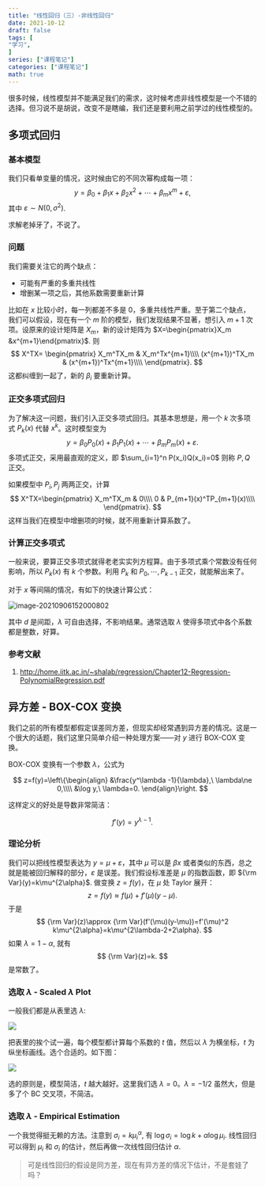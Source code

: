 ```yaml
---
title: "线性回归（三）-非线性回归"
date: 2021-10-12
draft: false
tags: [
"学习",
]
series: ["课程笔记"]
categories: ["课程笔记"]
math: true
---
```


很多时候，线性模型并不能满足我们的需求，这时候考虑非线性模型是一个不错的选择。但习说不是胡说，改变不是瞎编，我们还是要利用之前学过的线性模型的。

<!--more-->

## 多项式回归

### 基本模型

我们只看单变量的情况，这时候由它的不同次幂构成每一项：
$$
y=\beta_0+\beta_1x+\beta_2x^2+\cdots+\beta_mx^m+\varepsilon,
$$
其中 $\varepsilon\sim N(0,\sigma^2)$.

求解老掉牙了，不说了。

### 问题

我们需要关注它的两个缺点：

- 可能有严重的多重共线性
- 增删某一项之后，其他系数需要重新计算

比如在 $x$ 比较小时，每一列都差不多是 $0$，多重共线性严重。至于第二个缺点，我们可以假设，现在有一个 $m$ 阶的模型，我们发现结果不显著，想引入 $m+1$ 次项。设原来的设计矩阵是 $X_m$，新的设计矩阵为 $X=\begin{pmatrix}X_m &x^{m+1}\end{pmatrix}$. 则
$$
X^TX=
\begin{pmatrix}
X_m^TX_m & X_m^Tx^{m+1}\\\\
(x^{m+1})^TX_m & (x^{m+1})^Tx^{m+1}\\\\
\end{pmatrix}.
$$
这都纠缠到一起了，新的 $\beta_i$ 要重新计算。

### 正交多项式回归

为了解决这一问题，我们引入正交多项式回归。其基本思想是，用一个 $k$ 次多项式 $P_k(x)$ 代替 $x^k$。这时模型变为
$$
y=\beta_0P_0(x)+\beta_1P_1(x)+\cdots+\beta_mP_m(x)+\varepsilon.
$$
多项式正交，采用最直观的定义，即 $\sum_{i=1}^n P(x_i)Q(x_i)=0$ 则称 $P,Q$ 正交。

如果模型中 $P_i,P_j$ 两两正交，计算
$$
X^TX=\begin{pmatrix}
X_m^TX_m & 0\\\\
0 & P_{m+1}(x)^TP_{m+1}(x)\\\\
\end{pmatrix}.
$$
这样当我们在模型中增删项的时候，就不用重新计算系数了。

### 计算正交多项式

一般来说，要算正交多项式就得老老实实列方程算。由于多项式乘个常数没有任何影响，所以 $P_k(x)$ 有 $k$ 个参数。利用 $P_k$ 和 $P_0,\cdots,P_{k-1}$ 正交，就能解出来了。

对于 $x$ 等间隔的情况，有如下的快速计算公式：

![image-20210906152000802](5203\1.png)

其中 $d$ 是间距，$\lambda$ 可自由选择，不影响结果。通常选取 $\lambda$ 使得多项式中各个系数都是整数，好算。

### 参考文献

1. http://home.iitk.ac.in/~shalab/regression/Chapter12-Regression-PolynomialRegression.pdf

## 异方差 - BOX-COX 变换

我们之前的所有模型都假定误差同方差，但现实却经常遇到异方差的情况。这是一个很大的话题，我们这里只简单介绍一种处理方案——对 $y$ 进行 BOX-COX 变换。

BOX-COX 变换有一个参数 $\lambda$，公式为

$$
z=f(y)=\left\{\begin{align}
&\frac{y^\lambda -1}{\lambda},\ \lambda\ne 0,\\\\
&\log y,\ \lambda=0.
\end{align}\right.
$$

这样定义的好处是导数非常简洁：

$$
f'(y)=y^{\lambda-1}.
$$

### 理论分析

我们可以把线性模型表达为 $y=\mu+\varepsilon$，其中 $\mu$ 可以是 $\beta x$ 或者类似的东西，总之就是能被回归解释的部分，$\varepsilon$ 是误差。我们假设标准差是 $\mu$ 的指数函数，即 ${\rm Var}(y)=k\mu^{2\alpha}$. 做变换 $z=f(y)$，在 $\mu$ 处 Taylor 展开：
$$
z=f(y)\approx f(\mu)+ f'(\mu)(y-\mu).
$$
于是
$$
{\rm Var}(z)\approx {\rm Var}(f'(\mu)(y-\mu))=f'(\mu)^2 k\mu^{2\alpha}=k\mu^{2\lambda-2+2\alpha}.
$$
如果 $\lambda=1-\alpha$, 就有
$$
{\rm Var}(z)=k.
$$
是常数了。

### 选取 $\lambda$ - Scaled $\lambda$ Plot

一般我们都是从表里选 $\lambda$:

![](5203/3.png)

把表里的挨个试一遍，每个模型都计算每个系数的 $t$ 值，然后以 $\lambda$ 为横坐标，$t$ 为纵坐标画线。选个合适的。如下图：

![](5203/4.png)

选的原则是，模型简洁，$t$ 越大越好。这里我们选 $\lambda=0$。$\lambda=-1/2$ 虽然大，但是多了个 BC 交叉项，不简洁。

### 选取 $\lambda$ - Empirical Estimation

一个我觉得挺无赖的方法。注意到 $\sigma_i=k\mu_i^{\alpha}$, 有 $\log \sigma_i=\log k +\alpha\log \mu_i$. 线性回归可以得到 $\mu_i$ 和 $\sigma_i$ 的估计，然后再做一次线性回归估计 $\alpha$.

> 可是线性回归的假设是同方差，现在有异方差的情况下估计，不是套娃了吗？

